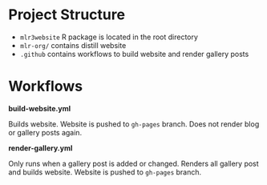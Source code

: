# Project Structure

* `mlr3website` R package is located in the root directory
* `mlr-org/` contains distill website
* `.github` contains workflows to build website and render gallery posts

# Workflows

**build-website.yml**

Builds website.
Website is pushed to `gh-pages` branch.
Does not render blog or gallery posts again.

**render-gallery.yml**

Only runs when a gallery post is added or changed.
Renders all gallery post and builds website.
Website is pushed to `gh-pages` branch.
